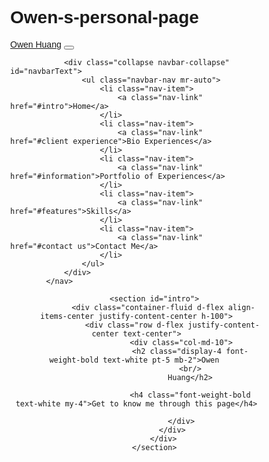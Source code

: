 # Owen-s-personal-page
<!DOCTYPE html>
<html>
<head>
<title>DEMO</title>
        <meta name="viewport" content="width=device-width, initial-scale=1, shrink-to-fit=no">
        <script src="https://kit.fontawesome.com/d9c9c39cb0.js" crossorigin="anonymous"></script>
        <link rel="stylesheet" href="https://stackpath.bootstrapcdn.com/bootstrap/4.3.1/css/bootstrap.min.css" integrity="sha384-ggOyR0iXCbMQv3Xipma34MD+dH/1fQ784/j6cY/iJTQUOhcWr7x9JvoRxT2MZw1T" crossorigin="anonymous" />
        <link rel="stylesheet" href="https://stackpath.bootstrapcdn.com/font-awesome/4.7.0/css/font-awesome.min.css">

<style>
    * {
      box-sizing:border-box;
    }
    
    body {
      margin: 0;
      font-family: Helvetica;
    }
    
    .container {
      padding: 64px;
    }
      
    .grid-container {
      display: grid;
      grid-template-columns: auto auto auto;
      grid-gap: 10px;
      background-color: #FFFFFF;
      padding: 10px;
    }
    
    .grid-container > div section {
      background-color: #FFFFFF;
      text-align: center;
      padding: 10px 0;
      font-size: 15px;
    }
      
    .row:after {
      content: "";
      display: table;
      clear: both
    }
    
    .column-100 {
      float: left;
      width: 66.66666%;
      padding: 20px;
    }
    
    .column-70 {
      float: left;
      width: 33.33333%;
      padding: 20px;
    }

    
    .large-font {
      font-size: 48px;
    }
    .medium-font {
      font-size: 35px;
    }
    
    .xlarge-font {
      font-size: 55px
    }
    
    .button {
      border: none;
      color: white;
      padding: 14px 28px;
      font-size: 16px;
      cursor: pointer;
      background-color: #4CAF50;
    }
    
    img {
      display: block;
      height: auto;
      max-width: 100%;
    }
    
      img {
        margin: auto;
      }
    input[type=text], select, textarea {
      width: 100%;
      padding: 16px;
      border: 1px solid #ccc;
      border-radius: 4px;
      box-sizing: border-box;
      margin-top: 6px;
      margin-bottom: 16px;
      resize: vertical;
    }
    
    input[type=submit] {
      background-color: #4CAF50;
      color: white;
      padding: 12px 20px;
      border: none;
      border-radius: 4px;
      cursor: pointer
    }
    
    input[type=submit]:hover {
      background-color: #45a049;
    }
    
    .container1 {
      border-radius: 5px;
      background-color: #f2f2f2;
      padding: 64px;
} 
    
    .centre{
      display: block;
      margin-left: auto;
      margin-right: auto;
      max-width: 80%;
      height: auto;
}
   .ce-1{
      text-align: center;
      font-size: 48px;
}
    
   .ce-2{
      font-size: 20px;
      line-height: 1.5;
}
   .ce-3{
      font-size: 20px
      line-height: 1.5px;
      text-align: left
}

html, body, header, #intro {
    height: 100%;
    }

        #intro {
        background: url("IMG_5684.JPG") no-repeat center center fixed;
        background-size: cover;
        height: 100%
    }
 
html
    {scroll-behavior:smooth;
    }    
</style>
</head>


<body data-spy="scroll" data-target="#nabvar">
            <nav id="navbar" class="navbar navbar-expand-md navbar-dark bg-dark fixed-top">
                <a class="navbar-brand" href="#">Owen Huang</a>
                <button class="navbar-toggler" type="button" data-toggle="collapse" data-target="#navbarText" aria-controls="navbarText" aria-expanded="false" aria-label="Toggle navigation">
                    <span class="navbar-toggler-icon"></span>
                </button>
                
                <div class="collapse navbar-collapse" id="navbarText">
                    <ul class="navbar-nav mr-auto">
                        <li class="nav-item">
                            <a class="nav-link" href="#intro">Home</a>
                        </li>
                        <li class="nav-item">
                            <a class="nav-link" href="#client experience">Bio Experiences</a>
                        </li>
                        <li class="nav-item">
                            <a class="nav-link" href="#information">Portfolio of Experiences</a>
                        </li>
                        <li class="nav-item">
                            <a class="nav-link" href="#features">Skills</a>
                        </li>
                        <li class="nav-item">
                            <a class="nav-link" href="#contact us">Contact Me</a>
                        </li>
                    </ul>
                </div>
            </nav>

<header>

            <section id="intro">
                <div class="container-fluid d-flex align-items-center justify-content-center h-100">
                    <div class="row d-flex justify-content-center text-center">
                        <div class="col-md-10">
                            <h2 class="display-4 font-weight-bold text-white pt-5 mb-2">Owen 
                            <br/>
                            Huang</h2>
                            
                            <h4 class="font-weight-bold text-white my-4">Get to know me through this page</h4>
                            
                        </div>
                    </div>
                </div>
            </section>

</header>


<main class="mt-5">

<section id="client experience" class="container" style="padding:60px; background-color:#f1f1f1;">
  <h1 class="ce-1 large-font font-weight-bold">Bio Experiences</h1>
      <div class=ce-2>
          <p class="ce-2">Hello, my name is Owen and I'm a year one student from the University of Nottingham in Ningbo China.</p>
          <img src="IMG_5682.JPG"alt="Myself" class="centre"></img>
          <p>I'm a 19-years-old boy from Shanghai. I have a special ability-to be optimistic in anytime. No matter how hard it is, I can always be optimistic about it. The reason for this is that I think happiness is the most important thing in our life.</p>
          <p>In my daily life, I love to play the basketball. It seems to have a magic power to fascinate me. The sound of nothing but the net is the best sound for me. After I feeling sorrow, I prefer to playing basketball to eliminate the sadness. What's more, the video games also attracts me. The sence of excitement that games bring to me is so fascinated.</p>
          <p>In addition, there are five lovely Garfield cats in my house. When I was exhausted, they can always bring me psychological comfort. </p>
      </div>
</section> 


<section id="information">  

<div class="container">
  <div class="row">
    <div class="column-100">
      <h1 class = "xlarge-font"><b>Portfolio of Experiences</b></h1>
      <h1 class="large-font" style="color: maroon;"><b>Transition</b></h1>
      <p><span style="font-size:20px">In my freshman's year, I joined in the planning section of Golden Interns Award and became the interpreter of the judges. This activity gives me a lot of helpful experience on my oral transition and listening. What's more, it also cultivate my ability to deal with the emergency.</p>
    </div>
    <div class="column-70">
        <img src="IMG_3673.JPG" width="335" height="471">
        </div>
    </div>
  </div>


<div class="container" style="background-color:#f1f1f1">
  <div class="row">
    <div class="column-70">
      <img src="电影和电视 2020_8_24 4_48_10.png"  width="335" height="471">
    </div>
    <div class="column-100">
      <h1 class="large-font" style="color: forestgreen;"><b>Video Making</b></h1>
      <p><span style="font-size:20px">In the April, 2020, my teammates and I participated in the FUND competition- We were asked to submit a ten-minutes video about a industry and the employment of university graduates in that industry. During this competition, I've learned how to use PhotoShop, Animate and Premiere Pro to make a video and finally get the first prize.</p>
    </div>
  </div>
</div>


<div class="container">
  <div class="row">
    <div class="column-100">
      <h1 class="large-font" style="color:maroon;"><b>Being an sparetime actor</b></h1>
      <p><span style="font-size:20px">After being graduated from my high school, I was invited to take part in the publicity video, during production, I've learned a lot about the course of producing a video. What's more, this experience also helps me to reduce the sense of nervousness before the camera.</p>
    </div>
    <div class="column-70">
        <img src="759c1a224a3bb43c9454f0e680dfbe5.jpg" width="335" height="471" >
    </div>
  </div>
</div>
</section>

 
<section id="features" class="text-center medium-font">
  <div class="container-fluid d-flex align-item-center mt-0" style="background-color:#f2f2f2; padding:64px;">
    <div class="row">
      <div class="col-md-12">
        <h2 class="xlarge-font text-center">Skills</h2> 
      </div>          
      <div class="row d-flex justify-content-center mb-4">
            <div class="col-md-12">
                <p style="font-size: 30px; padding-left: 550px; padding-right: 550px"> I have good skill in presentation, video making, transition and coding(maybe).</p>
            </div>
      </div>
    </div>
  </div>              


  <div class="grid-container">
    <div style="background-color:rgb(223, 236, 223); padding:64px;">
      <h2 style="font: size 30px;" > Presentation </h2>
      <p style="font-size:20px">I have a lot of experience that doing presentation before many audiences. In addition, I also have ability to solve the emergency. </p> 
    </div>
    <div style="background-color: rgb(231, 212, 212); padding:64px;">
      <h2 style="font: size 30px;"> Video making </h2>
      <p style="font-size:20px">After selfstudying how to use PhotoShop, Animate and Premiere Pro, I've made several video and been very familiar with these softwares. </p>
    </div>
    <div style="background-color:rgb(223, 236, 223); padding:64px;">
      <h2 style="font: size 30px;">Transition </h2>
      <p style="font-size:20px">After entering the university, I've done various oral and written transitions, so there is lots of experience for me in transition. </p>
    </div>
    <div style="background-color:rgb(231, 212, 212); padding:64px;">
      <h2 style="font: size 30px;">Coding </h2>
      <p style="font-size:20px">It's my first time to code when I join DIEM-X, but after the study, I think I have initially had the based skills and experience in coding. </p>
    </div>
  </div>
</section>




  

<section id="contact us">  
       <div class="container d-flex pb-0">
         <div class="row">
           <div class="col-md-12">
            <h1 class="medium-font">Contact Me</h1>
          </div>
          <div class="col-md-12">
              <p style="color: #000">Have any questions? Just contact me!</p >      
           </div>
         </div>
        </div>
       </div>
         
        
        <div class="container d-flex align-item center" style="border-radius: 5px; background-color: #f2f2f2;">
            <form action="/action_page.php">
                <div class="row">
                    <div class="col-md-12">
                            <label for="fname">Full Name</label>
                            <input type="text" id="fname" name="firstname" placeholder="Your name.">  
                    </div>
                    <div class="col-md-12">
                        <label for="Email Address">Email Address</label>
                        <input type="text" id="fname" name="firstname" placeholder="Your Email">
                    </div>
                    <div class="col-md-12">
                        <label for="Message">Message</label>
                        <textarea id="Message" name="Message" placeholder="Hi, Owen, ..." style="height:100px"></textarea>
                    </div>
                    <div class="col-md-12">
                        <input type="submit" value="Send">
                    </div>
                </div>
            </form>
          </div>

</section>
</main>

</body>

</html>
